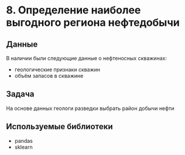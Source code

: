 # 8. Определение наиболее выгодного региона нефтедобычи
## Данные
В наличии были следующие данные о нефтеносных скважинах:
- геологические признаки скважин
- объём запасов в скважине
## Задача
На основе данных геологи разведки выбрать район добычи нефти 

## Используемые библиотеки
- pandas
- sklearn
